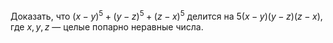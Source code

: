 Доказать, что $(x - y)^5 + (y - z)^5 + (z - x)^5$ делится на $5(x - y)(y - z)(z - x)$, где $x, y, z$ — целые попарно неравные числа.